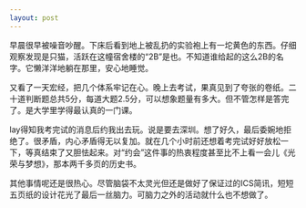 ```yaml
---
layout: post
---
```

早晨很早被噪音吵醒。下床后看到地上被乱扔的实验袍上有一坨黄色的东西。仔细观察发现是只猫，活跃在这幢宿舍楼的“2B”是也。不知道谁给起的这么2B的名字。它懒洋洋地躺在那里，安心地睡觉。

又看了一天宏经，把几个体系牢记在心。晚上去考试，果真见到了夸张的卷纸。二十道判断题总共5分，每道大题2.5分，可以想象题量有多大。但不管怎样是答完了。是大学里学得最认真的一门课。

lay得知我考完试的消息后约我出去玩。说是要去深圳。想了好久，最后委婉地拒绝了。很矛盾，内心矛盾得无以复加。就在几个小时前还想着考完试好好放松一下，等真结束了又胆怯起来。对“约会”这件事的热衷程度甚至比不上看一会儿《光荣与梦想》，那本两千多页的历史书。

其他事情呢还是很热心。尽管脑袋不太灵光但还是做好了保证过的ICS简讯，短短五页纸的设计花光了最后一丝脑力。可脑力之外的活动就什么也不想做了。